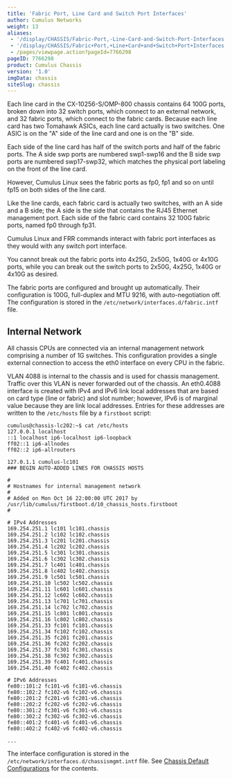 ```yaml
---
title: 'Fabric Port, Line Card and Switch Port Interfaces'
author: Cumulus Networks
weight: 13
aliases:
 - '/display/CHASSIS/Fabric-Port,-Line-Card-and-Switch-Port-Interfaces'
 - '/display/CHASSIS/Fabric+Port,+Line+Card+and+Switch+Port+Interfaces'
 - /pages/viewpage.action?pageId=7766298
pageID: 7766298
product: Cumulus Chassis
version: '1.0'
imgData: chassis
siteSlug: chassis
---
```

Each line card in the CX-10256-S/OMP-800 chassis contains 64 100G ports,
broken down into 32 switch ports, which connect to an external network,
and 32 fabric ports, which connect to the fabric cards. Because each
line card has two Tomahawk ASICs, each line card actually is two
switches. One ASIC is on the "A" side of the line card and one is on the
"B" side.

Each side of the line card has half of the switch ports and half of the
fabric ports. The A side swp ports are numbered swp1-swp16 and the B
side swp ports are numbered swp17-swp32, which matches the physical port
labeling on the front of the line card.

However, Cumulus Linux sees the fabric ports as fp0, fp1 and so on until
fp15 on both sides of the line card.

Like the line cards, each fabric card is actually two switches, with an
A side and a B side; the A side is the side that contains the RJ45
Ethernet management port. Each side of the fabric card contains 32 100G
fabric ports, named fp0 through fp31.

Cumulus Linux and FRR commands interact with fabric port interfaces as
they would with any switch port interface.

You cannot break out the fabric ports into 4x25G, 2x50G, 1x40G or 4x10G
ports, while you can break out the switch ports to 2x50G, 4x25G, 1x40G
or 4x10G as desired.

The fabric ports are configured and brought up automatically. Their
configuration is 100G, full-duplex and MTU 9216, with auto-negotiation
off. The configuration is stored in the
`/etc/network/interfaces.d/fabric.intf` file.

## Internal Network

All chassis CPUs are connected via an internal management network
comprising a number of 1G switches. This configuration provides a single
external connection to access the eth0 interface on every CPU in the
fabric.

VLAN 4088 is internal to the chassis and is used for chassis management.
Traffic over this VLAN is never forwarded out of the chassis. An
eth0.4088 interface is created with IPv4 and IPv6 link local addresses
that are based on card type (line or fabric) and slot number; however,
IPv6 is of marginal value because they are link local addresses. Entries
for these addresses are written to the `/etc/hosts` file by a
`firstboot` script:

    cumulus@chassis-lc202:~$ cat /etc/hosts
    127.0.0.1 localhost
    ::1 localhost ip6-localhost ip6-loopback
    ff02::1 ip6-allnodes
    ff02::2 ip6-allrouters
     
    127.0.1.1 cumulus-lc101
    ### BEGIN AUTO-ADDED LINES FOR CHASSIS HOSTS
     
    #
    # Hostnames for internal management network
    #
    # Added on Mon Oct 16 22:00:00 UTC 2017 by /usr/lib/cumulus/firstboot.d/10_chassis_hosts.firstboot
    #
     
    # IPv4 Addresses
    169.254.251.1 lc101 lc101.chassis
    169.254.251.2 lc102 lc102.chassis
    169.254.251.3 lc201 lc201.chassis
    169.254.251.4 lc202 lc202.chassis
    169.254.251.5 lc301 lc301.chassis
    169.254.251.6 lc302 lc302.chassis
    169.254.251.7 lc401 lc401.chassis
    169.254.251.8 lc402 lc402.chassis
    169.254.251.9 lc501 lc501.chassis
    169.254.251.10 lc502 lc502.chassis
    169.254.251.11 lc601 lc601.chassis
    169.254.251.12 lc602 lc602.chassis
    169.254.251.13 lc701 lc701.chassis
    169.254.251.14 lc702 lc702.chassis
    169.254.251.15 lc801 lc801.chassis
    169.254.251.16 lc802 lc802.chassis
    169.254.251.33 fc101 fc101.chassis
    169.254.251.34 fc102 fc102.chassis
    169.254.251.35 fc201 fc201.chassis
    169.254.251.36 fc202 fc202.chassis
    169.254.251.37 fc301 fc301.chassis
    169.254.251.38 fc302 fc302.chassis
    169.254.251.39 fc401 fc401.chassis
    169.254.251.40 fc402 fc402.chassis
     
    # IPv6 Addresses
    fe80::101:2 fc101-v6 fc101-v6.chassis
    fe80::102:2 fc102-v6 fc102-v6.chassis
    fe80::201:2 fc201-v6 fc201-v6.chassis
    fe80::202:2 fc202-v6 fc202-v6.chassis
    fe80::301:2 fc301-v6 fc301-v6.chassis
    fe80::302:2 fc302-v6 fc302-v6.chassis
    fe80::401:2 fc401-v6 fc401-v6.chassis
    fe80::402:2 fc402-v6 fc402-v6.chassis
     
    ...

The interface configuration is stored in the
`/etc/network/interfaces.d/chassismgmt.intf` file. See 
[Chassis Default Configurations](../Chassis-Default-Configurations) 
for the contents.
